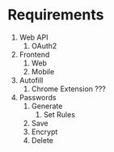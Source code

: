 # Requirements
1. Web API
   1. OAuth2
2. Frontend
   1. Web
   2. Mobile
3. Autofill
   1. Chrome Extension ???
4. Passwords
   1. Generate
      1. Set Rules
   2. Save
   3. Encrypt
   4. Delete